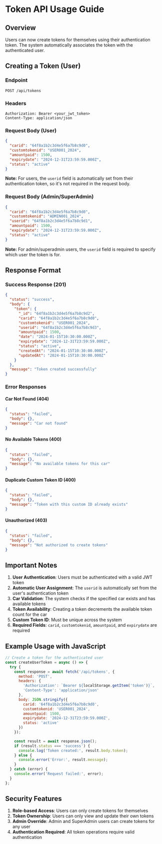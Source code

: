 # Token API Usage Guide

## Overview
Users can now create tokens for themselves using their authentication token. The system automatically associates the token with the authenticated user.

## Creating a Token (User)

### Endpoint
```
POST /api/tokens
```

### Headers
```
Authorization: Bearer <your_jwt_token>
Content-Type: application/json
```

### Request Body (User)
```json
{
  "carid": "64f8a1b2c3d4e5f6a7b8c9d0",
  "customtokenid": "USER001_2024",
  "amountpaid": 1500,
  "expirydate": "2024-12-31T23:59:59.000Z",
  "status": "active"
}
```

**Note:** For users, the `userid` field is automatically set from their authentication token, so it's not required in the request body.

### Request Body (Admin/SuperAdmin)
```json
{
  "carid": "64f8a1b2c3d4e5f6a7b8c9d0",
  "customtokenid": "ADMIN001_2024",
  "userid": "64f8a1b2c3d4e5f6a7b8c9d1",
  "amountpaid": 1500,
  "expirydate": "2024-12-31T23:59:59.000Z",
  "status": "active"
}
```

**Note:** For admin/superadmin users, the `userid` field is required to specify which user the token is for.

## Response Format

### Success Response (201)
```json
{
  "status": "success",
  "body": {
    "token": {
      "_id": "64f8a1b2c3d4e5f6a7b8c9d2",
      "carid": "64f8a1b2c3d4e5f6a7b8c9d0",
      "customtokenid": "USER001_2024",
      "userid": "64f8a1b2c3d4e5f6a7b8c9d3",
      "amountpaid": 1500,
      "date": "2024-01-15T10:30:00.000Z",
      "expirydate": "2024-12-31T23:59:59.000Z",
      "status": "active",
      "createdAt": "2024-01-15T10:30:00.000Z",
      "updatedAt": "2024-01-15T10:30:00.000Z"
    }
  },
  "message": "Token created successfully"
}
```

### Error Responses

#### Car Not Found (404)
```json
{
  "status": "failed",
  "body": {},
  "message": "Car not found"
}
```

#### No Available Tokens (400)
```json
{
  "status": "failed",
  "body": {},
  "message": "No available tokens for this car"
}
```

#### Duplicate Custom Token ID (400)
```json
{
  "status": "failed",
  "body": {},
  "message": "Token with this custom ID already exists"
}
```

#### Unauthorized (403)
```json
{
  "status": "failed",
  "body": {},
  "message": "Not authorized to create tokens"
}
```

## Important Notes

1. **User Authentication**: Users must be authenticated with a valid JWT token
2. **Automatic User Assignment**: The `userid` is automatically set from the user's authentication token
3. **Car Validation**: The system checks if the specified car exists and has available tokens
4. **Token Availability**: Creating a token decrements the available token count for the car
5. **Custom Token ID**: Must be unique across the system
6. **Required Fields**: `carid`, `customtokenid`, `amountpaid`, and `expirydate` are required

## Example Usage with JavaScript

```javascript
// Create a token for the authenticated user
const createUserToken = async () => {
  try {
    const response = await fetch('/api/tokens', {
      method: 'POST',
      headers: {
        'Authorization': `Bearer ${localStorage.getItem('token')}`,
        'Content-Type': 'application/json'
      },
      body: JSON.stringify({
        carid: '64f8a1b2c3d4e5f6a7b8c9d0',
        customtokenid: 'USER001_2024',
        amountpaid: 1500,
        expirydate: '2024-12-31T23:59:59.000Z',
        status: 'active'
      })
    });

    const result = await response.json();
    if (result.status === 'success') {
      console.log('Token created:', result.body.token);
    } else {
      console.error('Error:', result.message);
    }
  } catch (error) {
    console.error('Request failed:', error);
  }
};
```

## Security Features

1. **Role-based Access**: Users can only create tokens for themselves
2. **Token Ownership**: Users can only view and update their own tokens
3. **Admin Override**: Admin and SuperAdmin users can create tokens for any user
4. **Authentication Required**: All token operations require valid authentication
